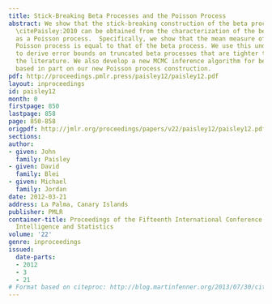 ```yaml
---
title: Stick-Breaking Beta Processes and the Poisson Process
abstract: We show that the stick-breaking construction of the beta process due to
  \citePaisley:2010 can be obtained from the characterization of the beta process
  as a Poisson process.  Specifically, we show that the mean measure of the underlying
  Poisson process is equal to that of the beta process. We use this underlying representation
  to derive error bounds on truncated beta processes that are tighter than those in
  the literature. We also develop a new MCMC inference algorithm for beta processes,
  based in part on our new Poisson process construction.
pdf: http://proceedings.pmlr.press/paisley12/paisley12.pdf
layout: inproceedings
id: paisley12
month: 0
firstpage: 850
lastpage: 858
page: 850-858
origpdf: http://jmlr.org/proceedings/papers/v22/paisley12/paisley12.pdf
sections: 
author:
- given: John
  family: Paisley
- given: David
  family: Blei
- given: Michael
  family: Jordan
date: 2012-03-21
address: La Palma, Canary Islands
publisher: PMLR
container-title: Proceedings of the Fifteenth International Conference on Artificial
  Intelligence and Statistics
volume: '22'
genre: inproceedings
issued:
  date-parts:
  - 2012
  - 3
  - 21
# Format based on citeproc: http://blog.martinfenner.org/2013/07/30/citeproc-yaml-for-bibliographies/
---
```

